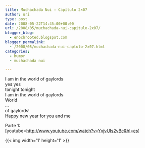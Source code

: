 ```yaml
---
title: Muchachada Nui – Capítulo 2×07
author: uri
type: post
date: 2008-05-22T14:45:00+00:00
url: /2008/05/muchachada-nui-capitulo-2x07/
blogger_blog:
  - enochrooted.blogspot.com
blogger_permalink:
  - /2008/05/muchachada-nui-captulo-2x07.html
categories:
  - humor
  - muchachada nui

---
```

I am in the world of gaylords  
yes yes  
tonight tonight  
I am in the world of gaylords  
World  
&#8230;  
of gaylords!  
Happy new year for you and me

Parte 1:  
[youtube=http://www.youtube.com/watch?v=YvjvUIs2vBc&hl=es] 

<div class="blogger-post-footer">
  {{< img width='1' height='1' >}}
</div>
